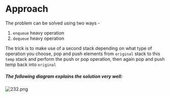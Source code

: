 
# Approach
<!-- Describe your approach to solving the problem. -->
The problem can be solved using two ways - 
1. `enqueue` heavy operation
2. `dequeue` heavy operation

The trick is to make use of a second stack depending on what type of operation you choose, pop and push elements from `original` stack to this `temp` stack and perform the push or pop operation, then again pop and push temp back into `original`

##### The following diagram explains the solution very well: 

![232.png](https://assets.leetcode.com/users/images/513a251b-a152-42eb-8327-4e6a8d90080e_1698303782.0193229.png)

